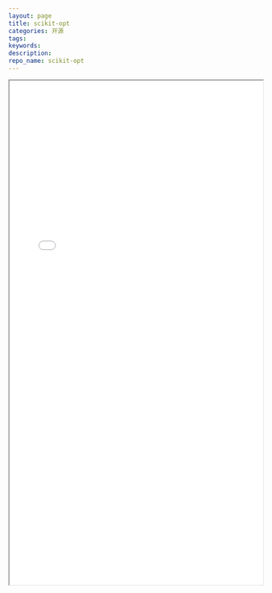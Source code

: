 ```yaml
---
layout: page
title: scikit-opt
categories: 开源
tags:
keywords:
description:
repo_name: scikit-opt
---
```




<iframe src="/scikit-opt/#/zh/" width="100%" height="1000em" marginwidth="10%"></iframe>
